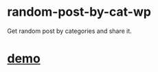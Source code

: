 # random-post-by-cat-wp
Get random post by categories and share it. 


# [demo](https://hakkicengiz.com/author/hkkcngz/)
